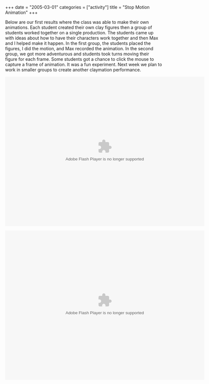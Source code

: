 +++
date = "2005-03-01"
categories = ["activity"]
title = "Stop Motion Animation"
+++

Below are our first results where the class was able to make their own animations. Each student created their own clay figures then a group of students worked together on a single production. The students came up with ideas about how to have their characters work together and then Max and I helped make it happen. In the first group, the students placed the figures, I did the motion, and Max recorded the animation. In the second group, we got more adventurous and students took turns moving their figure for each frame. Some students got a chance to click the mouse to capture a frame of animation. It was a fun experiment. Next week we plan to work in smaller groups to create another claymation performance.

 <object classid="clsid:d27cdb6e-ae6d-11cf-96b8-444553540000" codebase="http://download.macromedia.com/pub/shockwave/cabs/flash/swflash.cab#version=7,0,0,0" width="640" height="480" id="clay-dancers" align="middle"><param name="allowScriptAccess" value="sameDomain">  
<param name="movie" value="http://www.flyingpaperclips.com/animation/clay-dancers.swf">  
<param name="quality" value="high">  
<param name="bgcolor" value="#ffffff">  
<embed src="http://www.flyingpaperclips.com/animation/clay-dancers.swf" quality="high" bgcolor="#ffffff" width="640" height="480" name="clay-dancers" align="middle" allowscriptaccess="sameDomain" type="application/x-shockwave-flash" pluginspage="http://www.macromedia.com/go/getflashplayer"></object> 

 <object classid="clsid:d27cdb6e-ae6d-11cf-96b8-444553540000" codebase="http://download.macromedia.com/pub/shockwave/cabs/flash/swflash.cab#version=7,0,0,0" width="640" height="480" id="clay-adventurers" align="middle"><param name="allowScriptAccess" value="sameDomain">  
<param name="movie" value="http://www.flyingpaperclips.com/animation/clay-adventurers.swf">  
<param name="quality" value="high">  
<param name="bgcolor" value="#ffffff">  
<embed src="http://www.flyingpaperclips.com/animation/clay-adventurers.swf" quality="high" bgcolor="#ffffff" width="640" height="480" name="clay-dancers" align="middle" allowscriptaccess="sameDomain" type="application/x-shockwave-flash" pluginspage="http://www.macromedia.com/go/getflashplayer"></object> 
